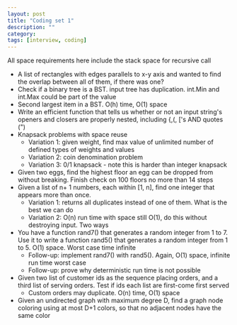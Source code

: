```yaml
---
layout: post
title: "Coding set 1" 
description: ""
category: 
tags: [interview, coding]
---
```


All space requirements here include the stack space for recursive call

* A list of rectangles with edges parallels to x-y axis and wanted to find the overlap between all of them, if there was one? 
* Check if a binary tree is a BST. input tree has duplication. int.Min and int.Max could be part of the value
* Second largest item in a BST. O(h) time, O(1) space
* Write an efficient function that tells us whether or not an input string's openers and closers are properly nested, including {,(, ['s AND quotes (")
* Knapsack problems with space reuse
  * Variation 1: given weight, find max value of unlimited number of defined types of weights and values
  * Variation 2: coin denomination problem
  * Variation 3: 0/1 knapsack - note this is harder than integer knapsack
* Given two eggs, find the highest floor an egg can be dropped from without breaking. Finish check on 100 floors no more than 14 steps
* Given a list of n+ 1 numbers, each within [1, n], find one integer that appears more than once.
  * Variation 1: returns all duplicates instead of one of them. What is the best we can do
  * Variation 2: O(n) run time with space still O(1), do this without destroying input. Two ways
* You have a function rand7() that generates a random integer from 1 to 7. Use it to write a function rand5() that generates a random integer from 1 to 5. O(1) space. Worst case time infinite
  * Follow-up: implement rand7() with rand5(). Again, O(1) space, infinite run time worst case
  * Follow-up: prove why deterministic run time is not possible
* Given two list of customer ids as the sequence placing orders, and a third list of serving orders. Test if ids each list are first-come first served
  * Custom orders may duplicate. O(n) time, O(1) space
* Given an undirected graph with maximum degree D, find a graph node coloring using at most D+1 colors, so that no adjacent nodes have the same color
